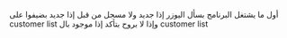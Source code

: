 أول ما يشتغل البرنامج بسأل اليوزر إذا جديد ولا مسجل من قبل إذا جديد بضيفوا على customer list وإذا لا بروح بتأكد إذا موجود بال customer list 



